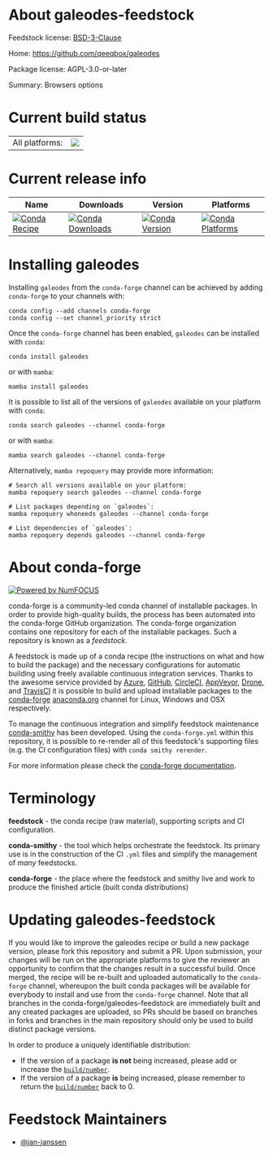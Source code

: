About galeodes-feedstock
========================

Feedstock license: [BSD-3-Clause](https://github.com/conda-forge/galeodes-feedstock/blob/main/LICENSE.txt)

Home: https://github.com/qeeqbox/galeodes

Package license: AGPL-3.0-or-later

Summary: Browsers options

Current build status
====================


<table><tr><td>All platforms:</td>
    <td>
      <a href="https://dev.azure.com/conda-forge/feedstock-builds/_build/latest?definitionId=15463&branchName=main">
        <img src="https://dev.azure.com/conda-forge/feedstock-builds/_apis/build/status/galeodes-feedstock?branchName=main">
      </a>
    </td>
  </tr>
</table>

Current release info
====================

| Name | Downloads | Version | Platforms |
| --- | --- | --- | --- |
| [![Conda Recipe](https://img.shields.io/badge/recipe-galeodes-green.svg)](https://anaconda.org/conda-forge/galeodes) | [![Conda Downloads](https://img.shields.io/conda/dn/conda-forge/galeodes.svg)](https://anaconda.org/conda-forge/galeodes) | [![Conda Version](https://img.shields.io/conda/vn/conda-forge/galeodes.svg)](https://anaconda.org/conda-forge/galeodes) | [![Conda Platforms](https://img.shields.io/conda/pn/conda-forge/galeodes.svg)](https://anaconda.org/conda-forge/galeodes) |

Installing galeodes
===================

Installing `galeodes` from the `conda-forge` channel can be achieved by adding `conda-forge` to your channels with:

```
conda config --add channels conda-forge
conda config --set channel_priority strict
```

Once the `conda-forge` channel has been enabled, `galeodes` can be installed with `conda`:

```
conda install galeodes
```

or with `mamba`:

```
mamba install galeodes
```

It is possible to list all of the versions of `galeodes` available on your platform with `conda`:

```
conda search galeodes --channel conda-forge
```

or with `mamba`:

```
mamba search galeodes --channel conda-forge
```

Alternatively, `mamba repoquery` may provide more information:

```
# Search all versions available on your platform:
mamba repoquery search galeodes --channel conda-forge

# List packages depending on `galeodes`:
mamba repoquery whoneeds galeodes --channel conda-forge

# List dependencies of `galeodes`:
mamba repoquery depends galeodes --channel conda-forge
```


About conda-forge
=================

[![Powered by
NumFOCUS](https://img.shields.io/badge/powered%20by-NumFOCUS-orange.svg?style=flat&colorA=E1523D&colorB=007D8A)](https://numfocus.org)

conda-forge is a community-led conda channel of installable packages.
In order to provide high-quality builds, the process has been automated into the
conda-forge GitHub organization. The conda-forge organization contains one repository
for each of the installable packages. Such a repository is known as a *feedstock*.

A feedstock is made up of a conda recipe (the instructions on what and how to build
the package) and the necessary configurations for automatic building using freely
available continuous integration services. Thanks to the awesome service provided by
[Azure](https://azure.microsoft.com/en-us/services/devops/), [GitHub](https://github.com/),
[CircleCI](https://circleci.com/), [AppVeyor](https://www.appveyor.com/),
[Drone](https://cloud.drone.io/welcome), and [TravisCI](https://travis-ci.com/)
it is possible to build and upload installable packages to the
[conda-forge](https://anaconda.org/conda-forge) [anaconda.org](https://anaconda.org/)
channel for Linux, Windows and OSX respectively.

To manage the continuous integration and simplify feedstock maintenance
[conda-smithy](https://github.com/conda-forge/conda-smithy) has been developed.
Using the ``conda-forge.yml`` within this repository, it is possible to re-render all of
this feedstock's supporting files (e.g. the CI configuration files) with ``conda smithy rerender``.

For more information please check the [conda-forge documentation](https://conda-forge.org/docs/).

Terminology
===========

**feedstock** - the conda recipe (raw material), supporting scripts and CI configuration.

**conda-smithy** - the tool which helps orchestrate the feedstock.
                   Its primary use is in the construction of the CI ``.yml`` files
                   and simplify the management of *many* feedstocks.

**conda-forge** - the place where the feedstock and smithy live and work to
                  produce the finished article (built conda distributions)


Updating galeodes-feedstock
===========================

If you would like to improve the galeodes recipe or build a new
package version, please fork this repository and submit a PR. Upon submission,
your changes will be run on the appropriate platforms to give the reviewer an
opportunity to confirm that the changes result in a successful build. Once
merged, the recipe will be re-built and uploaded automatically to the
`conda-forge` channel, whereupon the built conda packages will be available for
everybody to install and use from the `conda-forge` channel.
Note that all branches in the conda-forge/galeodes-feedstock are
immediately built and any created packages are uploaded, so PRs should be based
on branches in forks and branches in the main repository should only be used to
build distinct package versions.

In order to produce a uniquely identifiable distribution:
 * If the version of a package **is not** being increased, please add or increase
   the [``build/number``](https://docs.conda.io/projects/conda-build/en/latest/resources/define-metadata.html#build-number-and-string).
 * If the version of a package **is** being increased, please remember to return
   the [``build/number``](https://docs.conda.io/projects/conda-build/en/latest/resources/define-metadata.html#build-number-and-string)
   back to 0.

Feedstock Maintainers
=====================

* [@jan-janssen](https://github.com/jan-janssen/)

